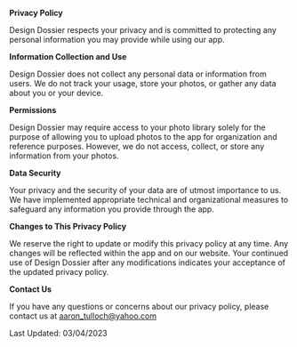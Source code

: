**Privacy Policy**

Design Dossier respects your privacy and is committed to protecting any personal information you may provide while using our app. 

**Information Collection and Use**

Design Dossier does not collect any personal data or information from users. We do not track your usage, store your photos, or gather any data about you or your device.

**Permissions**

Design Dossier may require access to your photo library solely for the purpose of allowing you to upload photos to the app for organization and reference purposes. However, we do not access, collect, or store any information from your photos.

**Data Security**

Your privacy and the security of your data are of utmost importance to us. We have implemented appropriate technical and organizational measures to safeguard any information you provide through the app.

**Changes to This Privacy Policy**

We reserve the right to update or modify this privacy policy at any time. Any changes will be reflected within the app and on our website. Your continued use of Design Dossier after any modifications indicates your acceptance of the updated privacy policy.

**Contact Us**

If you have any questions or concerns about our privacy policy, please contact us at aaron_tulloch@yahoo.com

Last Updated: 03/04/2023
